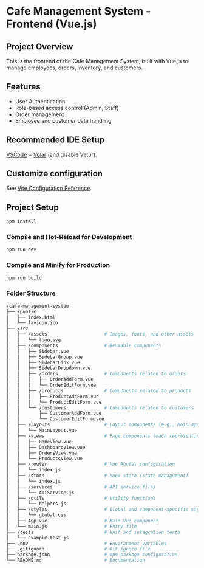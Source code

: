# Cafe Management System - Frontend (Vue.js)

## Project Overview
This is the frontend of the Cafe Management System, built with Vue.js to manage employees, orders, inventory, and customers.

## Features
- User Authentication
- Role-based access control (Admin, Staff)
- Order management
- Employee and customer data handling

## Recommended IDE Setup

[VSCode](https://code.visualstudio.com/) + [Volar](https://marketplace.visualstudio.com/items?itemName=Vue.volar) (and disable Vetur).

## Customize configuration

See [Vite Configuration Reference](https://vitejs.dev/config/).

## Project Setup

```sh
npm install
``` 

### Compile and Hot-Reload for Development

```sh
npm run dev
```

### Compile and Minify for Production

```sh
npm run build
```

### Folder Structure

```sh
/cafe-management-system
├── /public
│   ├── index.html
│   └── favicon.ico
├── /src
│   ├── /assets                     # Images, fonts, and other assets
│   │   └── logo.svg
│   ├── /components                 # Reusable components
│   │   ├── Sidebar.vue
│   │   ├── SidebarGroup.vue
│   │   ├── SidebarLink.vue
│   │   ├── SidebarDropdown.vue
│   │   ├── /orders                 # Components related to orders
│   │   │   ├── OrderAddForm.vue
│   │   │   └── OrderEditForm.vue
│   │   ├── /products               # Components related to products
│   │   │   ├── ProductAddForm.vue
│   │   │   └── ProductEditForm.vue
│   │   └── /customers              # Components related to customers
│   │       ├── CustomerAddForm.vue
│   │       └── CustomerEditForm.vue
│   ├── /layouts                    # Layout components (e.g., MainLayout, AuthLayout)
│   │   └── MainLayout.vue
│   ├── /views                      # Page components (each representing a route)
│   │   ├── HomeView.vue
│   │   ├── DashboardView.vue
│   │   ├── OrdersView.vue
│   │   └── ProductsView.vue
│   ├── /router                     # Vue Router configuration
│   │   └── index.js
│   ├── /store                      # Vuex store (state management)
│   │   └── index.js
│   ├── /services                   # API service files
│   │   └── ApiService.js
│   ├── /utils                      # Utility functions
│   │   └── helpers.js
│   ├── /styles                     # Global and component-specific styles
│   │   └── global.css
│   ├── App.vue                     # Main Vue component
│   └── main.js                     # Entry file
├── /tests                          # Unit and integration tests
│   └── example.test.js
├── .env                            # Environment variables
├── .gitignore                      # Git ignore file
├── package.json                    # npm package configuration
└── README.md                       # Documentation
```